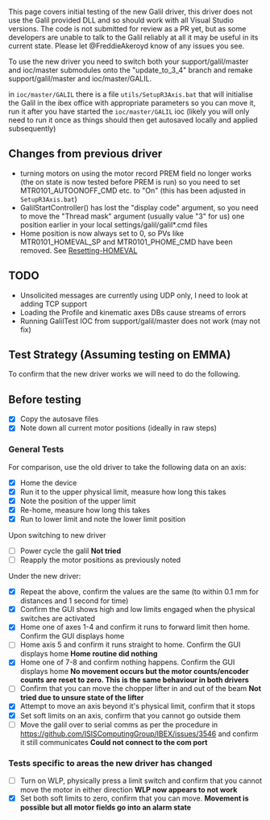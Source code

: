 This page covers initial testing of the new Galil driver, this driver does not use the Galil provided DLL and so should work with all Visual Studio versions. The code is not submitted for review as a PR yet, but as some developers are unable to talk to the Galil reliably at all it may be useful in its current state. Please let @FreddieAkeroyd know of any issues you see.

To use the new driver you need to switch both your support/galil/master and ioc/master submodules onto the "update_to_3_4" branch and remake support/galil/master and ioc/master/GALIL.

in `ioc/master/GALIL` there is a file  `utils/SetupR3Axis.bat`  that will initialise the Galil in the ibex office with appropriate parameters so you can move it, run it after you have started the `ioc/master/GALIL` ioc (likely you will only need to run it once as things should then get autosaved locally and applied subsequently)
 
## Changes from previous driver

* turning motors on using the motor record PREM field no longer works (the on state is now tested before PREM is run) so you need to set MTR0101_AUTOONOFF_CMD etc. to "On" (this has been adjusted in `SetupR3Axis.bat`)
* GalilStartController() has lost the "display code" argument, so you need to move the "Thread mask" argument (usually value "3" for us) one position earlier in your local settings/galil/galil*.cmd files 
* Home position is now always set to 0, so PVs like MTR0101_HOMEVAL_SP and MTR0101_PHOME_CMD have been removed. See [Resetting-HOMEVAL](Resetting-HOMEVAL)

## TODO

* Unsolicited messages are currently using UDP only, I need to look at adding TCP support
* Loading the Profile and kinematic axes DBs cause streams of errors 
* Running GalilTest IOC from support/galil/master does not work (may not fix)
  
## Test Strategy (Assuming testing on EMMA)

To confirm that the new driver works we will need to do the following.

## Before testing
- [x] Copy the autosave files
- [x] Note down all current motor positions (ideally in raw steps)

### General Tests

For comparison, use the old driver to take the following data on an axis:
- [x] Home the device  
- [x] Run it to the upper physical limit, measure how long this takes
- [x] Note the position of the upper limit
- [x] Re-home, measure how long this takes
- [x] Run to lower limit and note the lower limit position

Upon switching to new driver 
- [ ] Power cycle the galil **Not tried**
- [ ] Reapply the motor positions as previously noted 

Under the new driver:
- [x] Repeat the above, confirm the values are the same (to within 0.1 mm for distances and 1 second for time)
- [x] Confirm the GUI shows high and low limits engaged when the physical switches are activated
- [x] Home one of axes 1-4 and confirm it runs to forward limit then home. Confirm the GUI displays home
- [ ] Home axis 5 and confirm it runs straight to home. Confirm the GUI displays home **Home routine did nothing**
- [x] Home one of 7-8 and confirm nothing happens. Confirm the GUI displays home **No movement occurs but the motor counts/encoder counts are reset to zero. This is the same behaviour in both drivers**
- [ ] Confirm that you can move the chopper lifter in and out of the beam **Not tried due to unsure state of the lifter**
- [x] Attempt to move an axis beyond it's physical limit, confirm that it stops
- [x] Set soft limits on an axis, confirm that you cannot go outside them
- [ ] Move the galil over to serial comms as per the procedure in https://github.com/ISISComputingGroup/IBEX/issues/3546 and confirm it still communicates **Could not connect to the com port**

### Tests specific to areas the new driver has changed
- [ ] Turn on WLP, physically press a limit switch and confirm that you cannot move the motor in either direction **WLP now appears to not work**
- [x] Set both soft limits to zero, confirm that you can move. **Movement is possible but all motor fields go into an alarm state**

